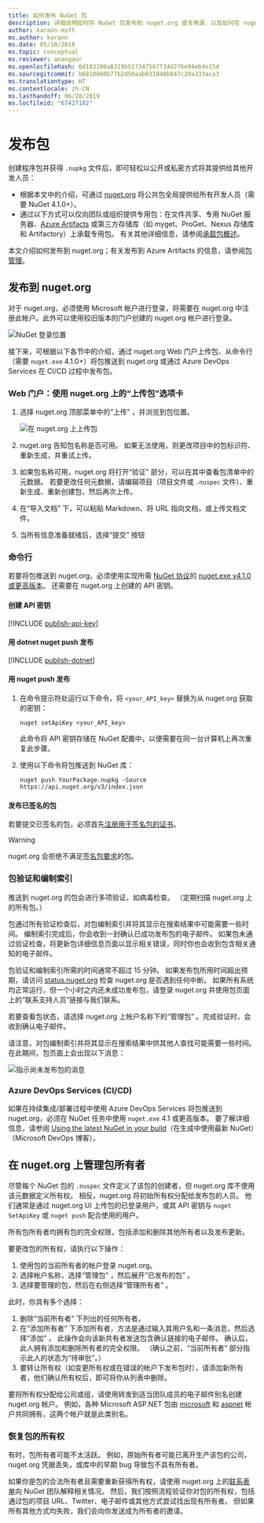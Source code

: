 ```yaml
---
title: 如何发布 NuGet 包
description: 详细说明如何将 NuGet 包发布到 nuget.org 或专用源，以及如何在 nuget.org 上管理包所有权。
author: karann-msft
ms.author: karann
ms.date: 05/18/2018
ms.topic: conceptual
ms.reviewer: anangaur
ms.openlocfilehash: 6d183100a8319b517347567f34d276e94eb4e15d
ms.sourcegitcommit: b6810860b77b2d50aab031040b047c20a333aca3
ms.translationtype: HT
ms.contentlocale: zh-CN
ms.lasthandoff: 06/28/2019
ms.locfileid: "67427182"
---
```

# <a name="publishing-packages"></a>发布包

创建程序包并获得 `.nupkg` 文件后，即可轻松以公开或私密方式将其提供给其他开发人员：

- 根据本文中的介绍，可通过 [nuget.org](https://www.nuget.org/packages/manage/upload) 将公共包全局提供给所有开发人员（需要 NuGet 4.1.0+）。
- 通过以下方式可以仅向团队或组织提供专用包：在文件共享、专用 NuGet 服务器、[Azure Artifacts](https://www.visualstudio.com/docs/package/nuget/publish) 或第三方存储库（如 myget、ProGet、Nexus 存储库和 Artifactory）上承载专用包。 有关其他详细信息，请参阅[承载包概述](../hosting-packages/overview.md)。

本文介绍如何发布到 nuget.org；有关发布到 Azure Artifacts 的信息，请参阅[包管理](https://www.visualstudio.com/docs/package/nuget/publish)。

## <a name="publish-to-nugetorg"></a>发布到 nuget.org

对于 nuget.org，必须使用 Microsoft 帐户进行登录，将需要在 nuget.org 中注册此帐户。此外可以使用较旧版本的门户创建的 nuget.org 帐户进行登录。

![NuGet 登录位置](media/publish_NuGetSignIn.png)

接下来，可根据以下各节中的介绍，通过 nuget.org Web 门户上传包、从命令行（需要 `nuget.exe` 4.1.0+）将包推送到 nuget.org 或通过 Azure DevOps Services 在 CI/CD 过程中发布包。

### <a name="web-portal-use-the-upload-package-tab-on-nugetorg"></a>Web 门户：使用 nuget.org 上的“上传包”选项卡

1. 选择 nuget.org 顶部菜单中的“上传”  ，并浏览到包位置。

    ![在 nuget.org 上上传包](media/publish_UploadYourPackage.PNG)

1. nuget.org 告知包名称是否可用。 如果无法使用，则更改项目中的包标识符、重新生成，并重试上传。

1. 如果包名称可用，nuget.org 将打开“验证”  部分，可以在其中查看包清单中的元数据。 若要更改任何元数据，请编辑项目（项目文件或 `.nuspec` 文件）、重新生成、重新创建包，然后再次上传。

1. 在“导入文档”  下，可以粘贴 Markdown、将 URL 指向文档，或上传文档文件。

1. 当所有信息准备就绪后，选择“提交”  按钮

### <a name="command-line"></a>命令行

若要将包推送到 nuget.org，必须使用实现所需 [NuGet 协议](../api/nuget-protocols.md)的 [nuget.exe v4.1.0 或更高版本](https://www.nuget.org/downloads)。 还需要在 nuget.org 上创建的 API 密钥。

#### <a name="create-api-keys"></a>创建 API 密钥

[!INCLUDE [publish-api-key](../quickstart/includes/publish-api-key.md)]

#### <a name="publish-with-dotnet-nuget-push"></a>用 dotnet nuget push 发布

[!INCLUDE [publish-dotnet](../quickstart/includes/publish-dotnet.md)]

#### <a name="publish-with-nuget-push"></a>用 nuget push 发布

1. 在命令提示符处运行以下命令，将 `<your_API_key>` 替换为从 nuget.org 获取的密钥：

    ```cli
    nuget setApiKey <your_API_key>
    ```

    此命令将 API 密钥存储在 NuGet 配置中，以便需要在同一台计算机上再次重复此步骤。

1. 使用以下命令将包推送到 NuGet 库：

    ```cli
    nuget push YourPackage.nupkg -Source https://api.nuget.org/v3/index.json
    ```

#### <a name="publish-signed-packages"></a>发布已签名的包

若要提交已签名的包，必须首先[注册用于签名包的证书](../create-packages/Sign-a-Package.md#register-the-certificate-on-nugetorg)。 

> [!Warning]
> nuget.org 会拒绝不满足[签名包要求](../reference/Signed-Packages-Reference.md#signature-requirements-on-nugetorg)的包。

### <a name="package-validation-and-indexing"></a>包验证和编制索引

推送到 nuget.org 的包会进行多项验证，如病毒检查。 （定期扫描 nuget.org 上的所有包。）

包通过所有验证检查后，对包编制索引并将其显示在搜索结果中可能需要一些时间。 编制索引完成后，你会收到一封确认已成功发布包的电子邮件。 如果包未通过验证检查，将更新包详细信息页面以显示相关错误，同时你也会收到包含相关通知的电子邮件。

包验证和编制索引所需的时间通常不超过 15 分钟。 如果发布包所用时间超出预期，请访问 [status.nuget.org](https://status.nuget.org/) 检查 nuget.org 是否遇到任何中断。 如果所有系统均正常运行，但一个小时之内还未成功发布包，请登录 nuget.org 并使用包页面上的“联系支持人员”链接与我们联系。

若要查看包状态，请选择 nuget.org 上帐户名称下的“管理包”  。完成验证时，会收到确认电子邮件。

请注意，对包编制索引并将其显示在搜索结果中供其他人查找可能需要一些时间。在此期间，包页面上会出现以下消息：

![指示尚未发布包的消息](media/publish_NotYetIndexed.png)

### <a name="azure-devops-services-cicd"></a>Azure DevOps Services (CI/CD)

如果在持续集成/部署过程中使用 Azure DevOps Services 将包推送到 nuget.org，必须在 NuGet 任务中使用 `nuget.exe` 4.1 或更高版本。 要了解详细信息，请参阅 [Using the latest NuGet in your build](https://blogs.msdn.microsoft.com/devops/2017/09/29/using-the-latest-nuget-in-your-build/)（在生成中使用最新 NuGet）（Microsoft DevOps 博客）。

## <a name="managing-package-owners-on-nugetorg"></a>在 nuget.org 上管理包所有者

尽管每个 NuGet 包的 `.nuspec` 文件定义了该包的创建者，但 nuget.org 库不使用该元数据定义所有权。 相反，nuget.org 将初始所有权分配给发布包的人员。 他们通常是通过 nuget.org UI 上传包的已登录用户，或其 API 密钥与 `nuget SetApiKey` 或 `nuget push` 配合使用的用户。

所有包所有者均拥有包的完全权限，包括添加和删除其他所有者以及发布更新。

要更改包的所有权，请执行以下操作：

1. 使用包的当前所有者的帐户登录 nuget.org。
1. 选择帐户名称，选择“管理包”  ，然后展开“已发布的包”  。
1. 选择要管理的包，然后在右侧选择“管理所有者”  。

此时，你具有多个选择：

1. 删除“当前所有者”  下列出的任何所有者。
1. 在“添加所有者”  下添加所有者，方法是通过输入其用户名和一条消息，然后选择“添加”  。 此操作会向该新共有者发送包含确认链接的电子邮件。 确认后，此人拥有添加和删除所有者的完全权限。 （确认之前，“当前所有者”  部分指示此人的状态为“待审批”。）
1. 要转让所有权（如变更所有权或在错误的帐户下发布包时），请添加新所有者，他们确认所有权后，即可将你从列表中删除。

要将所有权分配给公司或组，请使用转发到适当团队成员的电子邮件别名创建 nuget.org 帐户。 例如，各种 Microsoft ASP.NET 包由 [microsoft](http://nuget.org/profiles/microsoft) 和 [aspnet](http://nuget.org/profiles/aspnet) 帐户共同拥有，这两个帐户就是此类别名。

### <a name="recovering-package-ownership"></a>恢复包的所有权

有时，包所有者可能不太活跃。 例如，原始所有者可能已离开生产该包的公司，nuget.org 凭据丢失，或库中的早期 bug 导致包不具有所有者。

如果你是包的合法所有者且需要重新获得所有权，请使用 nuget.org 上的[联系表单](https://www.nuget.org/policies/Contact)向 NuGet 团队解释相关情况。 然后，我们按照流程验证你对包的所有权，包括通过包的项目 URL、Twitter、电子邮件或其他方式尝试找出现有所有者。 但如果所有其他方式均失败，我们会向你发送成为所有者的邀请。

